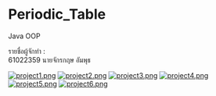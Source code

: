 # Periodic_Table
Java OOP</br>


รายชื่อผู้จักทำ :</br>
61022359 นายจักรกฤษ อัมพุธ</br>





[![project1.png](https://i.postimg.cc/BQqvD84m/project1.png)](https://postimg.cc/MXFxJpcB)
[![project2.png](https://i.postimg.cc/Ss2ggN45/project2.png)](https://postimg.cc/CB0C10zH)
[![project3.png](https://i.postimg.cc/L5SjjH8j/project3.png)](https://postimg.cc/S2ZXhb8K)
[![project4.png](https://i.postimg.cc/Vs9qmbKg/project4.png)](https://postimg.cc/dD1k9DPZ)
[![project5.png](https://i.postimg.cc/mrF9qccQ/project5.png)](https://postimg.cc/94CzwQYM)
[![project6.png](https://i.postimg.cc/SxnY2Xfw/project6.png)](https://postimg.cc/0zqyhy3f)






